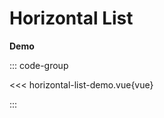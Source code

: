 # Horizontal List

<script setup>
  import 'dndrxjs/dist/styles.css'
  import { defineClientComponent } from 'vitepress'

  const HorizontalListDemo = defineClientComponent(() => import('./horizontal-list-demo.vue'))

</script>

**Demo**

<HorizontalListDemo></HorizontalListDemo>

::: code-group

<<< horizontal-list-demo.vue{vue}

:::
